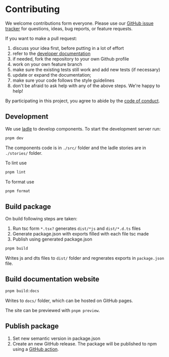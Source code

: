 # Contributing

We welcome contributions form everyone. Please use our [GitHub issue
tracker](https://github.com/i-VRESSE/haddock3-webapp/issues) for questions, ideas, bug
reports, or feature requests.

If you want to make a pull request:

1. discuss your idea first, before putting in a lot of effort
1. refer to the [developer
   documentation](https://github.com/i-VRESSE/haddock3-webapp/tree/main#development)
1. if needed, fork the repository to your own Github profile
1. work on your own feature branch
1. make sure the existing tests still work and add new tests (if necessary)
1. update or expand the documentation;
1. make sure your code follows the style guidelines
1. don't be afraid to ask help with any of the above steps. We're happy to help!

By participating in this project, you agree to abide by the [code of
conduct](https://github.com/i-VRESSE/haddock3-webapp/blob/main/CODE_OF_CONDUCT.md).

## Development

We use [ladle](https://ladle.dev/) to develop components. To start the development server run:

```bash
pnpm dev
```

The components code is in `./src/` folder and the ladle stories are in `./stories/` folder.

To lint use

```bash
pnpm lint
```

To format use

```bash
pnpm format
```

## Build package

On build following steps are taken:
1. Run tsc form `*.tsx?` generates `dist/*js` and `dist/*.d.ts` files
2. Generate package.json with exports filled with each file tsc made
3. Publish using generated package.json

```bash
pnpm build
```

Writes js and dts files to `dist/` folder and regnerates exports in `package.json` file.

## Build documentation website

```bash
pnpm build:docs
```

Writes to `docs/` folder, which can be hosted on GitHub pages.

The site can be previewed with `pnpm preview`.

## Publish package

1. Set new semantic version in package.json
2. Create an new GitHub release. The package will be published to npm using a [GitHub action](.github/workflows/publish.yml).
